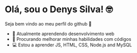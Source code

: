 <!-- **denysvictor8/denysvictor8** is a ✨ _special_ ✨ repository because its its `README.md` (this file) appears on your GitHub profile. -->

# Olá, sou o Denys Silva! 🤓

Seja bem vindo ao meu perfil do github 👋

- 🌱 Atualmente aprendendo desenvolvimento web
- 🔭 Procurando melhorar minhas habilidades com códigos
- 💻 Estou a aprender JS, HTML, CSS, Node.js and MySQL

